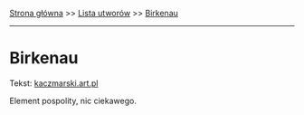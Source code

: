 [Strona główna](../index.md) >> [Lista utworów](../list.md) >> [Birkenau](78.md)

---

# Birkenau

Tekst: [kaczmarski.art.pl](https://www.kaczmarski.art.pl/tworczosc/wiersze/birkenau/)

Element pospolity, nic ciekawego.